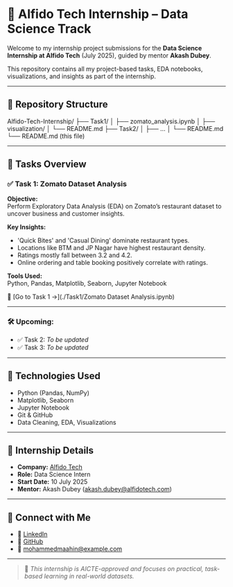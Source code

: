 # 🧠 Alfido Tech Internship – Data Science Track

Welcome to my internship project submissions for the **Data Science Internship at Alfido Tech** (July 2025), guided by mentor **Akash Dubey**.

This repository contains all my project-based tasks, EDA notebooks, visualizations, and insights as part of the internship.

---

## 📁 Repository Structure

Alfido-Tech-Internship/
├── Task1/
│ ├── zomato_analysis.ipynb
│ ├── visualization/
│ └── README.md
├── Task2/
│ ├── ...
│ └── README.md
└── README.md (this file)


---

## 📌 Tasks Overview

### ✅ Task 1: Zomato Dataset Analysis

**Objective:**  
Perform Exploratory Data Analysis (EDA) on Zomato’s restaurant dataset to uncover business and customer insights.

**Key Insights:**
- 'Quick Bites' and 'Casual Dining' dominate restaurant types.
- Locations like BTM and JP Nagar have highest restaurant density.
- Ratings mostly fall between 3.2 and 4.2.
- Online ordering and table booking positively correlate with ratings.

**Tools Used:**  
Python, Pandas, Matplotlib, Seaborn, Jupyter Notebook

📂 [Go to Task 1 →](./Task1/Zomato Dataset Analysis.ipynb)

---

### 🛠 Upcoming:
- ✅ Task 2: *To be updated*
- ✅ Task 3: *To be updated*

---

## 🧰 Technologies Used

- Python (Pandas, NumPy)
- Matplotlib, Seaborn
- Jupyter Notebook
- Git & GitHub
- Data Cleaning, EDA, Visualizations

---

## 🔗 Internship Details

- **Company:** [Alfido Tech](https://www.alfidotech.com)
- **Role:** Data Science Intern
- **Start Date:** 10 July 2025
- **Mentor:** Akash Dubey (akash.dubey@alfidotech.com)

---

## 🌟 Connect with Me

- 💼 [LinkedIn](https://www.linkedin.com/in/yourusername)
- 📁 [GitHub](https://github.com/yourusername)
- 📧 mohammedmaahin@example.com

---

> 🔖 *This internship is AICTE-approved and focuses on practical, task-based learning in real-world datasets.*
